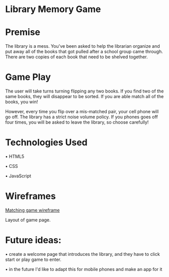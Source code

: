 # Library Memory Game

# Premise
The library is a mess. You've been asked to help the librarian organize and put away all of the books that got pulled after a school group came through.  There are two copies of each book that need to be shelved together. 

# Game Play
The user will take turns turning flipping any two books. If you find two of the same books, they will disappear to be sorted.  If you are able match all of the books, you win! 

However, every time you flip over a mis-matched pair, your cell phone will go off. The library has a strict noise volume policy. If you phones goes off four times, you will be asked to leave the library, so choose carefully!

# Technologies Used
• HTML5

• CSS

• JavaScript

# Wireframes

[Matching game wireframe](kmcaloney15/library-memory-game/img/matching-game-wireframe.png)

Layout of game page.

# Future ideas:
• create a welcome page that introduces the library, and they have to click start or play game to enter. 

• in the future I'd like to adapt this for mobile phones and make an app for it

